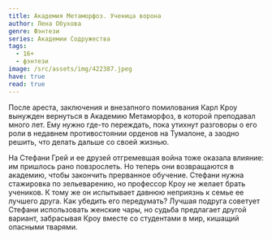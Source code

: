 ```yaml
---
title: Академия Метаморфоз. Ученица ворона
author: Лена Обухова
genre: Фэнтези
series: Академии Содружества
tags:
  - 16+
  - фэнтези
image: /src/assets/img/422387.jpeg
have: true
read: true
---
```

После ареста, заключения и внезапного помилования Карл Кроу вынужден вернуться в Академию Метаморфоз, в которой преподавал много лет. Ему нужно где-то переждать, пока утихнут разговоры о его роли в недавнем противостоянии орденов на Тумалоне, а заодно решить, что делать дальше со своей жизнью.

На Стефани Грей и ее друзей отгремевшая война тоже оказала влияние: им пришлось рано повзрослеть. Но теперь они возвращаются в академию, чтобы закончить прерванное обучение. Стефани нужна стажировка по зельеварению, но профессор Кроу не желает брать учеников. К тому же он испытывает давнюю неприязнь к семье ее лучшего друга. Как убедить его передумать? Лучшая подруга советует Стефани использовать женские чары, но судьба предлагает другой вариант, забрасывая Кроу вместе со студентами в мир, кишащий опасными тварями.
